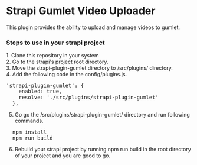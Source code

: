 # Strapi Gumlet Video Uploader

This plugin provides the ability to upload and manage videos to gumlet.

<h3>Steps to use in your strapi project</h3>
1. Clone this repository in your system
<br>
2. Go to the strapi's project root directory.
<br>
3. Move the strapi-plugin-gumlet directory to /src/plugins/ directory.
<br>
4. Add the following code in the config/plugins.js.
<pre>'strapi-plugin-gumlet': {
    enabled: true,
    resolve: './src/plugins/strapi-plugin-gumlet'
  },</pre>

5. Go go the /src/plugins/strapi-plugin-gumlet/ directory and run following commands.
<pre>
  npm install
  npm run build
</pre>
6. Rebuild your strapi project by running npm run build in the root directory of your project and you are good to go.
